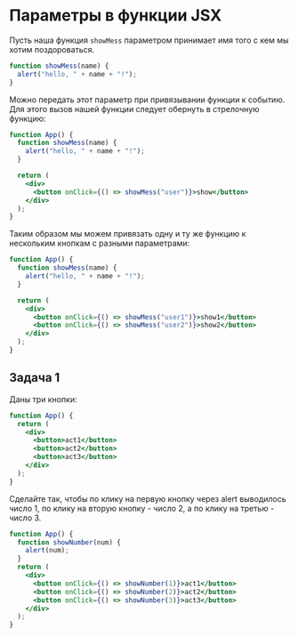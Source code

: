 # Параметры в функции JSX

Пусть наша функция `showMess` параметром принимает имя того с кем мы хотим поздороваться.

```jsx
function showMess(name) {
  alert("hello, " + name + "!");
}
```

Можно передать этот параметр при привязывании функции к событию. Для этого вызов нашей функции следует обернуть в стрелочную функцию:

```jsx
function App() {
  function showMess(name) {
    alert("hello, " + name + "!");
  }

  return (
    <div>
      <button onClick={() => showMess("user")}>show</button>
    </div>
  );
}
```

Таким образом мы можем привязать одну и ту же функцию к нескольким кнопкам с разными параметрами:

```jsx
function App() {
  function showMess(name) {
    alert("hello, " + name + "!");
  }

  return (
    <div>
      <button onClick={() => showMess("user1")}>show1</button>
      <button onClick={() => showMess("user2")}>show2</button>
    </div>
  );
}
```

## Задача 1

Даны три кнопки:

```jsx
function App() {
  return (
    <div>
      <button>act1</button>
      <button>act2</button>
      <button>act3</button>
    </div>
  );
}
```

Сделайте так, чтобы по клику на первую кнопку через alert выводилось число 1, по клику на вторую кнопку - число 2, а по клику на третью - число 3.

```jsx
function App() {
  function showNumber(num) {
    alert(num);
  }
  return (
    <div>
      <button onClick={() => showNumber(1)}>act1</button>
      <button onClick={() => showNumber(2)}>act2</button>
      <button onClick={() => showNumber(3)}>act3</button>
    </div>
  );
}
```
